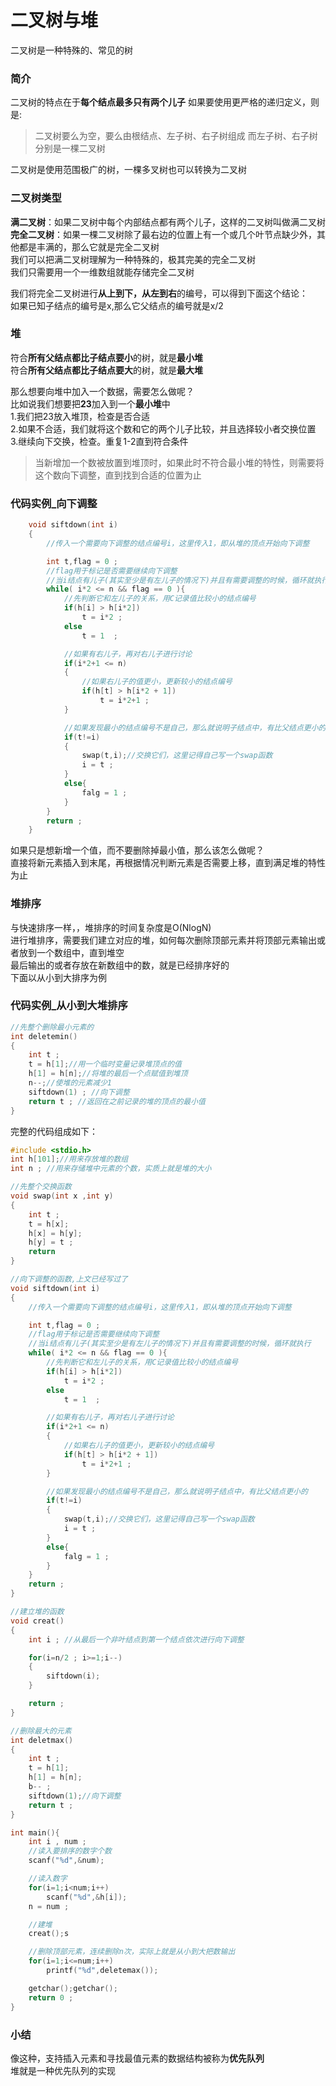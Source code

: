 # 二叉树与堆    
二叉树是一种特殊的、常见的树    

### 简介    
二叉树的特点在于**每个结点最多只有两个儿子** 
如果要使用更严格的递归定义，则是:   
>二叉树要么为空，要么由根结点、左子树、右子树组成
>而左子树、右子树分别是一棵二叉树   

二叉树是使用范围极广的树，一棵多叉树也可以转换为二叉树  

### 二叉树类型
**满二叉树**：如果二叉树中每个内部结点都有两个儿子，这样的二叉树叫做满二叉树    
**完全二叉树**：如果一棵二叉树除了最右边的位置上有一个或几个叶节点缺少外，其他都是丰满的，那么它就是完全二叉树  
我们可以把满二叉树理解为一种特殊的，极其完美的完全二叉树    
我们只需要用一个一维数组就能存储完全二叉树  

我们将完全二叉树进行**从上到下，从左到右**的编号，可以得到下面这个结论：    
如果已知子结点的编号是x,那么它父结点的编号就是x/2   

### 堆  
符合**所有父结点都比子结点要小**的树，就是**最小堆**    
符合**所有父结点都比子结点要大**的树，就是**最大堆**    

那么想要向堆中加入一个数据，需要怎么做呢？  
比如说我们想要把**23**加入到一个**最小堆**中    
1.我们把23放入堆顶，检查是否合适    
2.如果不合适，我们就将这个数和它的两个儿子比较，并且选择较小者交换位置  
3.继续向下交换，检查。重复1-2直到符合条件   

>当新增加一个数被放置到堆顶时，如果此时不符合最小堆的特性，则需要将这个数向下调整，直到找到合适的位置为止   

### 代码实例_向下调整
```C
    void siftdown(int i)
    {
        //传入一个需要向下调整的结点编号i，这里传入1，即从堆的顶点开始向下调整

        int t,flag = 0 ;
        //flag用于标记是否需要继续向下调整  
        //当i结点有儿子(其实至少是有左儿子的情况下)并且有需要调整的时候，循环就执行
        while( i*2 <= n && flag == 0 ){
            //先判断它和左儿子的关系，用C记录值比较小的结点编号
            if(h[i] > h[i*2])
                t = i*2 ;
            else 
                t = 1  ;

            //如果有右儿子，再对右儿子进行讨论
            if(i*2+1 <= n)
            {
                //如果右儿子的值更小，更新较小的结点编号
                if(h[t] > h[i*2 + 1])
                    t = i*2+1 ;
            }

            //如果发现最小的结点编号不是自己，那么就说明子结点中，有比父结点更小的
            if(t!=i)
            {
                swap(t,i);//交换它们，这里记得自己写一个swap函数
                i = t ;
            }
            else{
                falg = 1 ;
            }
        }
        return ;
    }
``` 
如果只是想新增一个值，而不要删除掉最小值，那么该怎么做呢？  
直接将新元素插入到末尾，再根据情况判断元素是否需要上移，直到满足堆的特性为止    

### 堆排序
与快速排序一样，，堆排序的时间复杂度是O(NlogN)  
进行堆排序，需要我们建立对应的堆，如何每次删除顶部元素并将顶部元素输出或者放到一个数组中，直到堆空  
最后输出的或者存放在新数组中的数，就是已经排序好的  
下面以从小到大排序为例  

### 代码实例_从小到大堆排序
```C
//先整个删除最小元素的
int deletemin()
{
    int t ;
    t = h[1];//用一个临时变量记录堆顶点的值 
    h[1] = h[n];//将堆的最后一个点赋值到堆顶    
    n--;//使堆的元素减少1
    siftdown(1) ; //向下调整
    return t ; //返回在之前记录的堆的顶点的最小值
}

``` 
完整的代码组成如下：
```C
#include <stdio.h>
int h[101];//用来存放堆的数组
int n ; //用来存储堆中元素的个数，实质上就是堆的大小

//先整个交换函数
void swap(int x ,int y)
{
    int t ; 
    t = h[x];
    h[x] = h[y];
    h[y] = t ; 
    return 
}

//向下调整的函数,上文已经写过了
void siftdown(int i)
{
    //传入一个需要向下调整的结点编号i，这里传入1，即从堆的顶点开始向下调整

    int t,flag = 0 ;
    //flag用于标记是否需要继续向下调整  
    //当i结点有儿子(其实至少是有左儿子的情况下)并且有需要调整的时候，循环就执行
    while( i*2 <= n && flag == 0 ){
        //先判断它和左儿子的关系，用C记录值比较小的结点编号
        if(h[i] > h[i*2])
            t = i*2 ;
        else 
            t = 1  ;

        //如果有右儿子，再对右儿子进行讨论
        if(i*2+1 <= n)
        {
            //如果右儿子的值更小，更新较小的结点编号
            if(h[t] > h[i*2 + 1])
                t = i*2+1 ;
        }

        //如果发现最小的结点编号不是自己，那么就说明子结点中，有比父结点更小的
        if(t!=i)
        {
            swap(t,i);//交换它们，这里记得自己写一个swap函数
            i = t ;
        }
        else{
            falg = 1 ;
        }
    }
    return ;
}

//建立堆的函数
void creat()
{
    int i ; //从最后一个非叶结点到第一个结点依次进行向下调整

    for(i=n/2 ; i>=1;i--)
    {
        siftdown(i);
    }

    return ; 
}

//删除最大的元素
int deletmax()
{
    int t ; 
    t = h[1];
    h[1] = h[n]; 
    b-- ; 
    siftdown(1);//向下调整
    return t ; 
}

int main(){
    int i , num ; 
    //读入要排序的数字个数
    scanf("%d",&num);

    //读入数字
    for(i=1;i<num;i++)
        scanf("%d",&h[i]);
    n = num ;

    //建堆
    creat();s

    //删除顶部元素，连续删除n次，实际上就是从小到大把数输出 
    for(i=1;i<=num;i++)
        printf("%d",deletemax());

    getchar();getchar();
    return 0 ;
}

```

### 小结
像这种，支持插入元素和寻找最值元素的数据结构被称为**优先队列**  
堆就是一种优先队列的实现    
